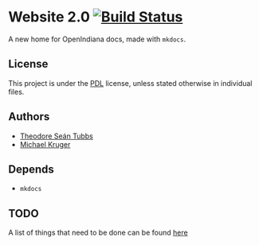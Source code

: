 # Website 2.0 [![Build Status](https://travis-ci.org/AdrianKoshka/website-2.0.svg?branch=master)](https://travis-ci.org/AdrianKoshka/website-2.0)

A new home for OpenIndiana docs, made with ``mkdocs``.

## License

This project is under the [PDL](https://www.openoffice.org/licenses/PDL.html) 
license, unless stated otherwise in individual files.

## Authors

- [Theodore Seán Tubbs](https://github.com/AdrianKoshka)
- [Michael Kruger](https://github.com/makruger)

## Depends

- ``mkdocs``

## TODO

A list of things that need to be done can be found [here](TODO.md)
